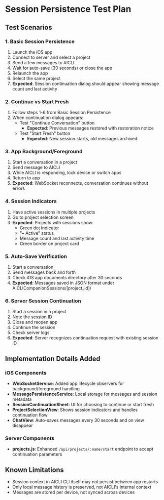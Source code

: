 # Session Persistence Test Plan

## Test Scenarios

### 1. Basic Session Persistence
1. Launch the iOS app
2. Connect to server and select a project
3. Send a few messages to AICLI
4. Wait for auto-save (30 seconds) or close the app
5. Relaunch the app
6. Select the same project
7. **Expected**: Session continuation dialog should appear showing message count and last activity

### 2. Continue vs Start Fresh
1. Follow steps 1-6 from Basic Session Persistence
2. When continuation dialog appears:
   - Test "Continue Conversation" button
     - **Expected**: Previous messages restored with restoration notice
   - Test "Start Fresh" button
     - **Expected**: New session starts, old messages archived

### 3. App Background/Foreground
1. Start a conversation in a project
2. Send message to AICLI
3. While AICLI is responding, lock device or switch apps
4. Return to app
5. **Expected**: WebSocket reconnects, conversation continues without errors

### 4. Session Indicators
1. Have active sessions in multiple projects
2. Go to project selection screen
3. **Expected**: Projects with sessions show:
   - Green dot indicator
   - "• Active" status
   - Message count and last activity time
   - Green border on project card

### 5. Auto-Save Verification
1. Start a conversation
2. Send messages back and forth
3. Check iOS app documents directory after 30 seconds
4. **Expected**: Messages saved in JSON format under AICLICompanionSessions/[project_id]/

### 6. Server Session Continuation
1. Start a session in a project
2. Note the session ID
3. Close and reopen app
4. Continue the session
5. Check server logs
6. **Expected**: Server recognizes continuation request with existing session ID

## Implementation Details Added

### iOS Components
- **WebSocketService**: Added app lifecycle observers for background/foreground handling
- **MessagePersistenceService**: Local storage for messages and session metadata
- **SessionContinuationSheet**: UI for choosing to continue or start fresh
- **ProjectSelectionView**: Shows session indicators and handles continuation flow
- **ChatView**: Auto-saves messages every 30 seconds and on view disappear

### Server Components
- **projects.js**: Enhanced `/api/projects/:name/start` endpoint to accept continuation parameters

## Known Limitations
- Session context in AICLI CLI itself may not persist between app restarts
- Only local message history is preserved, not AICLI's internal context
- Messages are stored per device, not synced across devices